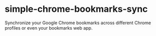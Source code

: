 # simple-chrome-bookmarks-sync
Synchronize your Google Chrome bookmarks across different Chrome profiles or even your bookmarks web app. 
